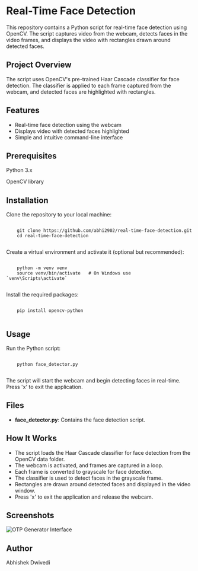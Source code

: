 <h1>Real-Time Face Detection</h1>
    <p>This repository contains a Python script for real-time face detection using OpenCV. The script captures video from the webcam, detects faces in the video frames, and displays the video with rectangles drawn around detected faces.</p>
    
<h2>Project Overview</h2>
    <p>The script uses OpenCV's pre-trained Haar Cascade classifier for face detection. The classifier is applied to each frame captured from the webcam, and detected faces are highlighted with rectangles.</p>
    
<h2>Features</h2>
    <ul>
        <li>Real-time face detection using the webcam</li>
        <li>Displays video with detected faces highlighted</li>
        <li>Simple and intuitive command-line interface</li>
    </ul>
    
<h2>Prerequisites</h2>
    <p>Python 3.x</p>
    <p>OpenCV library</p>
    
<h2>Installation</h2>
    <p>Clone the repository to your local machine:</p>
    <pre><code>
    git clone https://github.com/abhi2902/real-time-face-detection.git
    cd real-time-face-detection
    </code></pre>
    
<p>Create a virtual environment and activate it (optional but recommended):</p>
    <pre><code>
    python -m venv venv
    source venv/bin/activate   # On Windows use `venv\Scripts\activate`
    </code></pre>
    
<p>Install the required packages:</p>
    <pre><code>
    pip install opencv-python
    </code></pre>
    
<h2>Usage</h2>
    <p>Run the Python script:</p>
    <pre><code>
    python face_detector.py
    </code></pre>
    
<p>The script will start the webcam and begin detecting faces in real-time. Press 'x' to exit the application.</p>
    
<h2>Files</h2>
    <ul>
        <li><strong>face_detector.py</strong>: Contains the face detection script.</li>
    </ul>
    
<h2>How It Works</h2>
    <ul>
        <li>The script loads the Haar Cascade classifier for face detection from the OpenCV data folder.</li>
        <li>The webcam is activated, and frames are captured in a loop.</li>
        <li>Each frame is converted to grayscale for face detection.</li>
        <li>The classifier is used to detect faces in the grayscale frame.</li>
        <li>Rectangles are drawn around detected faces and displayed in the video window.</li>
        <li>Press 'x' to exit the application and release the webcam.</li>
    </ul>
    
<h2>Screenshots</h2>
        <img src="image.png" alt="OTP Generator Interface" style="max-width:100%;">
    
<h2>Author</h2>
    <p>Abhishek Dwivedi</p>